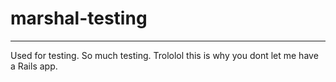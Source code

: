 # marshal-testing

---

Used for testing.
So much testing.
Trololol this is why you dont let me have a Rails app.
